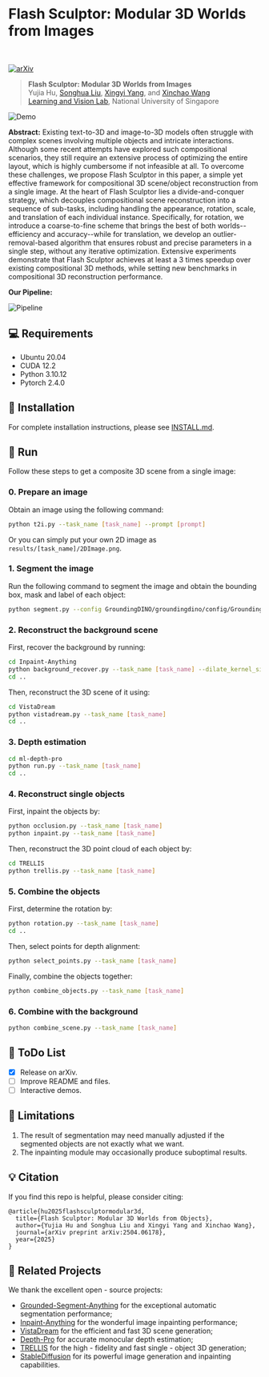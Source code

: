# Flash Sculptor: Modular 3D Worlds from Images

<br>

<a href="https://arxiv.org/abs/2504.06178"><img src="https://img.shields.io/badge/ariXv-2411.15098-A42C25.svg" alt="arXiv"></a>

> **Flash Sculptor: Modular 3D Worlds from Images**
> <br>
> Yujia Hu, 
> [Songhua Liu](http://121.37.94.87/), 
> [Xingyi Yang](https://adamdad.github.io/), 
> and 
> [Xinchao Wang](https://sites.google.com/site/sitexinchaowang/)
> <br>
> [Learning and Vision Lab](http://lv-nus.org/), National University of Singapore
> <br>

![Demo](./assets/show.gif)

<strong>Abstract:</strong> Existing text-to-3D and image-to-3D models often struggle with complex scenes involving multiple objects and intricate interactions. Although some recent attempts have explored such compositional scenarios, they still require an extensive process of optimizing the entire layout, which is highly cumbersome if not infeasible at all. To overcome these challenges, we propose Flash Sculptor in this paper, a simple yet effective framework for compositional 3D scene/object reconstruction from a single image. At the heart of Flash Sculptor lies a divide-and-conquer strategy, which decouples compositional scene reconstruction into a sequence of sub-tasks, including handling the appearance, rotation, scale, and translation of each individual instance. Specifically, for rotation, we introduce a coarse-to-fine scheme that brings the best of both worlds--efficiency and accuracy--while for translation, we develop an outlier-removal-based algorithm that ensures robust and precise parameters in a single step, without any iterative optimization. Extensive experiments demonstrate that Flash Sculptor achieves at least a 3 times speedup over existing compositional 3D methods, while setting new benchmarks in compositional 3D reconstruction performance. 

<strong>Our Pipeline:</strong>

![Pipeline](./assets/teaser.jpg)

## 💻 Requirements
- Ubuntu 20.04
- CUDA 12.2
- Python 3.10.12
- Pytorch 2.4.0

## 🔧 Installation
For complete installation instructions, please see [INSTALL.md](INSTALL.md).

## 🔦 Run
Follow these steps to get a composite 3D scene from a single image:

### 0. Prepare an image
Obtain an image using the following command:
```bash
python t2i.py --task_name [task_name] --prompt [prompt]
```
Or you can simply put your own 2D image as `results/[task_name]/2DImage.png`.

### 1. Segment the image
Run the following command to segment the image and obtain the bounding box, mask and label of each object:
```bash
python segment.py --config GroundingDINO/groundingdino/config/GroundingDINO_SwinT_OGC.py --ram_checkpoint ram_swin_large_14m.pth --ram_plus_checkpoint ram_plus_swin_large_14m.pth --grounded_checkpoint groundingdino_swint_ogc.pth --sam_checkpoint sam_vit_h_4b8939.pth --sam_hq_checkpoint sam_hq_vit_h.pth --box_threshold 0.25 --text_threshold 0.2 --iou_threshold 0.5 --device "cuda" --task_name [task_name]
```

### 2. Reconstruct the background scene
First, recover the background by running:
```bash
cd Inpaint-Anything
python background_recover.py --task_name [task_name] --dilate_kernel_size 15 --lama_config ./lama/configs/prediction/default.yaml --lama_ckpt ./pretrained_models/big-lama
cd ..
```
Then, reconstruct the 3D scene of it using:
```bash
cd VistaDream
python vistadream.py --task_name [task_name]
cd ..
```

### 3. Depth estimation
```bash
cd ml-depth-pro
python run.py --task_name [task_name]
cd ..
```

### 4. Reconstruct single objects
First, inpaint the objects by:
```bash
python occlusion.py --task_name [task_name]
python inpaint.py --task_name [task_name]
```
Then, reconstruct the 3D point cloud of each object by:
```bash
cd TRELLIS
python trellis.py --task_name [task_name]
```

### 5. Combine the objects
First, determine the rotation by:
```bash
python rotation.py --task_name [task_name]
cd ..
```
Then, select points for depth alignment:
```bash
python select_points.py	--task_name [task_name]
```
Finally, combine the objects together:
```bash
python combine_objects.py --task_name [task_name]
```

### 6. Combine with the background
```bash
python combine_scene.py --task_name [task_name]
```

## 🔦 ToDo List
- [x] Release on arXiv.
- [ ] Improve README and files.
- [ ] Interactive demos.

## 🤔 Limitations
1. The result of segmentation may need manually adjusted if the segmented objects are not exactly what we want.
2. The inpainting module may occasionally produce suboptimal results.

## 💡 Citation
If you find this repo is helpful, please consider citing:
```
@article{hu2025flashsculptormodular3d,
  title={Flash Sculptor: Modular 3D Worlds from Objects},
  author={Yujia Hu and Songhua Liu and Xingyi Yang and Xinchao Wang},
  journal={arXiv preprint arXiv:2504.06178},
  year={2025}
}
```

## 🔗 Related Projects
We thank the excellent open - source projects:
- [Grounded-Segment-Anything](https://github.com/IDEA-Research/Grounded-Segment-Anything.git) for the exceptional automatic segmentation performance;
- [Inpaint-Anything](https://github.com/geekyutao/Inpaint-Anything.git) for the wonderful image inpainting performance;
- [VistaDream](https://github.com/WHU-USI3DV/VistaDream.git) for the efficient and fast 3D scene generation;
- [Depth-Pro](https://github.com/apple/ml-depth-pro) for accurate monocular depth estimation;
- [TRELLIS](https://github.com/microsoft/TRELLIS.git) for the high - fidelity and fast single - object 3D generation;
- [StableDiffusion](https://github.com/CompVis/stable-diffusion) for its powerful image generation and inpainting capabilities.
